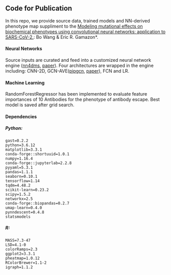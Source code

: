 ## Code for Publication

In this repo, we provide source data, trained models and NN-derived phenotype map suppliment to the [Modeling mutational effects on biochemical phenotypes using convolutional neural networks: application to SARS-CoV-2.](https://www.biorxiv.org/content/10.1101/2021.01.28.428521v3): Bo Wang & Eric R. Gamazon*. 

#### Neural Networks
Source inputs are curated and feed into a customized neural network engine ([nn4dms](https://github.com/gitter-lab/nn4dms), [paper](https://www.biorxiv.org/content/10.1101/2020.10.25.353946v2)). Four architectures are wrapped in the engine including: CNN-2D, GCN-AVE([pipgcn](https://github.com/fouticus/pipgcn), [paper](https://papers.nips.cc/paper/2017/hash/f507783927f2ec2737ba40afbd17efb5-Abstract.html)), FCN and LR.

#### Machine Learning
RandomForestRegressor has been implemented to evaluate feature importances of 10 Antibodies for the phenotype of antibody escape. Best model is saved after grid search. 

#### Dependencies
##### Python:
```
gast=0.2.2
python=3.6.12
matplotlib=3.3.1
conda-forge::shortuuid=1.0.1
numpy=1.16.4
conda-forge::jupyterlab=2.2.8
pyyaml=5.3.1
pandas=1.1.1
seaborn=0.10.1
tensorflow=1.14
tqdm=4.48.2
scikit-learn=0.23.2
scipy=1.5.2
networkx=2.5
conda-forge::biopandas=0.2.7
umap-learn=0.4.0
pynndescent=0.4.8
statsmodels
```

##### R:
```
MASS=7.3-47
LSD=4.1-0
colorRamps=2.3
ggplot2=3.3.1
pheatmap=1.0.12
RColorBrewer=1.1-2
igraph=1.1.2
```
